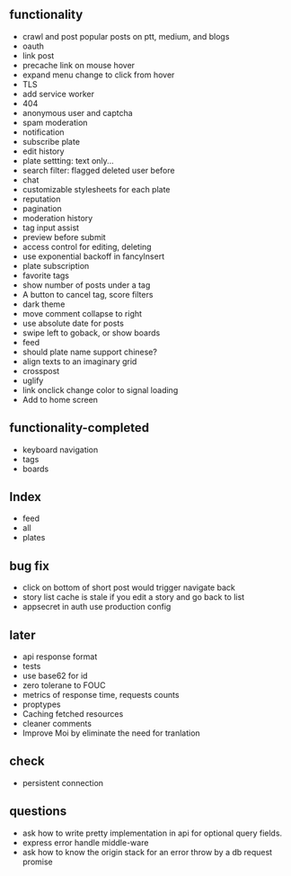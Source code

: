 ## functionality
* crawl and post popular posts on ptt, medium, and blogs
* oauth
* link post
* precache link on mouse hover
* expand menu change to click from hover
* TLS
* add service worker
* 404
* anonymous user and captcha
* spam moderation
* notification
* subscribe plate
* edit history
* plate settting: text only...
* search filter: flagged deleted user before
* chat
* customizable stylesheets for each plate
* reputation
* pagination
* moderation history
* tag input assist
* preview before submit
* access control for editing, deleting
* use exponential backoff in fancyInsert
* plate subscription
* favorite tags
* show number of posts under a tag
* A button to cancel tag, score filters
* dark theme
* move comment collapse to right
* use absolute date for posts
* swipe left to goback, or show boards
* feed
* should plate name support chinese?
* align texts to an imaginary grid
* crosspost
* uglify
* link onclick change color to signal loading
* Add to home screen

## functionality-completed
* keyboard navigation
* tags
* boards

## Index
* feed
* all
* plates

## bug fix
* click on bottom of short post would trigger navigate back
* story list cache is stale if you edit a story and go back to list
* appsecret in auth use production config

## later
* api response format
* tests
* use base62 for id
* zero tolerane to FOUC
* metrics of response time, requests counts
* proptypes
* Caching fetched resources
* cleaner comments
* Improve Moi by eliminate the need for tranlation

## check
* persistent connection

## questions
* ask how to write pretty implementation in api for optional query fields.
* express error handle middle-ware
* ask how to know the origin stack for an error throw by a db request promise
